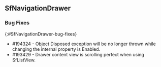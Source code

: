 ## SfNavigationDrawer

### Bug Fixes
{:#SfNavigationDrawer-bug-fixes} 

* \#194324 - Object Disposed exception will be no longer thrown while changing the internal property is Enabled.
* \#193429 - Drawer content view is scrolling perfect when using SfListView.


